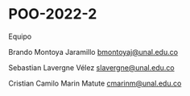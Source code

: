 # POO-2022-2

Equipo

Brando Montoya Jaramillo
bmontoyaj@unal.edu.co

Sebastian Lavergne Vélez
slavergne@unal.edu.co

Cristian Camilo Marin Matute
cmarinm@unal.edu.co

